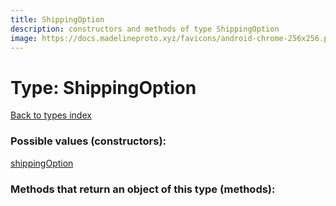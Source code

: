 ```yaml
---
title: ShippingOption
description: constructors and methods of type ShippingOption
image: https://docs.madelineproto.xyz/favicons/android-chrome-256x256.png
---
```

# Type: ShippingOption  
[Back to types index](index.md)



### Possible values (constructors):

[shippingOption](../constructors/shippingOption.md)  



### Methods that return an object of this type (methods):



